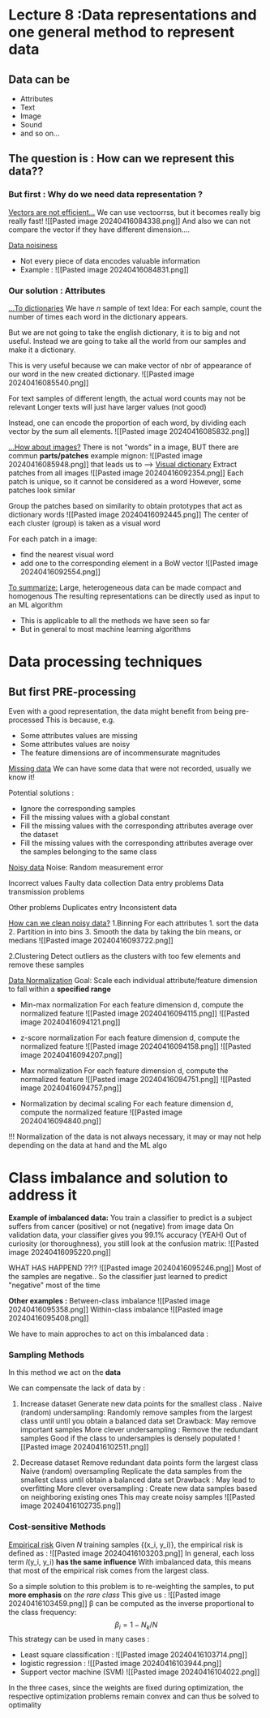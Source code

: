 
# Lecture 8 :Data representations and one general method to represent data
## Data can be
- Attributes 
- Text
- Image
- Sound 
- and so on...

## The question is : How can we represent this data??

### But first : Why do we need data representation ?

<u>Vectors are not efficient...</u>
We can use vectoorrss, but it becomes really big really fast!
![[Pasted image 20240416084338.png]]
And also we can not compare the vector if they have different dimension....

<u>Data noisiness</u>
- Not every piece of data encodes valuable information
- Example :
![[Pasted image 20240416084831.png]]

### Our solution : Attributes

<u>...To dictionaries</u>
We have *n* sample of text
Idea: For each sample, count the number of times each word in the dictionary appears.

But we are not going to take the english dictionary, it is to big and not useful. Instead we are going to take all the world from our samples and make it a dictionary. 

This is very useful because we can make vector of nbr of appearance of our word in the new created dictionary.
![[Pasted image 20240416085540.png]]

For text samples of different length, the actual word counts may not be relevant
	Longer texts will just have larger values (not good)

Instead, one can encode the proportion of each word, by dividing each vector by the sum all elements. 
![[Pasted image 20240416085832.png]]

<u>...How about images?</u>
There is not "words" in a image, BUT there are commun **parts/patches** 
example mignon: 
![[Pasted image 20240416085948.png]]
that leads us to -->
<u>Visual dictionary</u>
Extract patches from all images
![[Pasted image 20240416092354.png]]
Each patch is unique, so it cannot be considered as a word
	However, some patches look similar

Group the patches based on similarity to obtain prototypes that act as dictionary words
![[Pasted image 20240416092445.png]]
The center of each cluster (group) is taken as a visual word

For each patch in a image: 
- find the nearest visual word 
- add one to the corresponding element in a BoW vector
![[Pasted image 20240416092554.png]]


<u>To summarize:</u> 
Large, heterogeneous data can be made compact and homogenous
The resulting representations can be directly used as input to an ML algorithm
- This is applicable to all the methods we have seen so far
- But in general to most machine learning algorithms
# Data processing techniques

## But first PRE-processing
Even with a good representation, the data might benefit from being pre-processed
This is because, e.g.
- Some attributes values are missing 
- Some attributes values are noisy 
- The feature dimensions are of incommensurate magnitudes

<u>Missing data</u>
We can have some data that were not recorded, usually we know it!

Potential solutions : 
- Ignore the corresponding samples
- Fill the missing values with a global constant
- Fill the missing values with the corresponding attributes average over the dataset
- Fill the missing values with the corresponding attributes average over the samples belonging to the same class 

<u>Noisy data</u>
Noise: 
	Random measurement error

Incorrect values
	Faulty data collection
	Data entry problems
	Data transmission problems

Other problems 
	Duplicates entry
	Inconsistent data

<u>How can we clean noisy data?</u>
1.Binning
	For each attributes 
	1. sort the data
	2. Partition in into bins
	3. Smooth the data by taking the bin means, or medians
	![[Pasted image 20240416093722.png]]

2.Clustering 
	Detect outliers as the clusters with too few elements and remove these samples


<u>Data Normalization</u>
Goal: Scale each individual attribute/feature dimension to fall within a **specified range**

- Min-max normalization
	For each feature dimension d, compute the normalized feature
	![[Pasted image 20240416094115.png]]
	![[Pasted image 20240416094121.png]]

- z-score normalization
	For each feature dimension d, compute the normalized feature
	![[Pasted image 20240416094158.png]]
	![[Pasted image 20240416094207.png]]

- Max normalization 
	For each feature dimension d, compute the normalized feature
	![[Pasted image 20240416094751.png]]
	![[Pasted image 20240416094757.png]]

- Normalization by decimal scaling
	For each feature dimension d, compute the normalized feature
	![[Pasted image 20240416094840.png]]

!!! Normalization of the data is not always necessary, it may or may not help depending on the data at hand and the ML algo

# Class imbalance and solution to address it
**Example of imbalanced data:** 
You train a classifier to predict is a subject suffers from cancer (positive) or not (negative) from image data
On validation data, your classifier gives you 99.1% accuracy (YEAH)
Out of curiosity (or thoroughness), you still look at the confusion matrix: 
	![[Pasted image 20240416095220.png]]

WHAT HAS HAPPEND ??!?
![[Pasted image 20240416095246.png]]
Most of the samples are negative.. 
	So the classifier just learned to predict "negative" most of the time


**Other examples :** 
Between-class imbalance
![[Pasted image 20240416095358.png]]
Within-class imbalance
![[Pasted image 20240416095408.png]]

We have to main approches to act on this imbalanced data : 

### Sampling Methods 
In this method we act on the **data**

We can compensate the lack of data by : 
1. Increase dataset
	Generate new data points for the smallest class
	.
	Naive (random) undersampling: 
		Randomly remove samples from the largest class until until you obtain a balanced data set 
		Drawback: May remove important samples 
	More clever undersampling : 
		Remove the redundant samples 
		Good if the class to undersamples is densely populated
		![[Pasted image 20240416102511.png]]


2. Decrease dataset
	Remove redundant data points form the largest class 
	Naive (random) oversampling 
		Replicate the data samples from the smallest class until obtain a balanced data set 
		Drawback : May lead to overfitting
	More clever oversampling :
		Create new data samples based on neighboring existing ones 
		This may create noisy samples
		![[Pasted image 20240416102735.png]]

### Cost-sensitive Methods 
<u>Empirical risk</u> 
Given *N* training samples {(x_i, y_i)}, the empirical risk is defined as : 
![[Pasted image 20240416103203.png]]
In general, each loss term *l*(y_i, y_i) **has the same influence**
With imbalanced data, this means that most of the empirical risk comes from the largest class. 

So a simple solution to this problem is to re-weighting the samples, to put **more emphasis** on *the rare class* 
This give us : 
![[Pasted image 20240416103459.png]]
β can be computed as the inverse proportional to the class frequency: $$ β_i = 1 - N_k/N$$
This strategy can be used in many cases : 

- Least square classification : 
	![[Pasted image 20240416103714.png]]
- logistic regression :
	![[Pasted image 20240416103944.png]]
- Support vector machine (SVM)
	![[Pasted image 20240416104022.png]]

In the three cases, since the weights are fixed during optimization, the respective optimization problems remain convex and can thus be solved to optimality